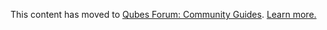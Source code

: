 This content has moved to [Qubes Forum: Community Guides](https://forum.qubes-os.org/t/opening-urls-files-in-other-qubes/19026). [Learn more.](https://forum.qubes-os.org/t/announcement-qubes-community-project-has-been-migrated-to-the-forum/20367/)
